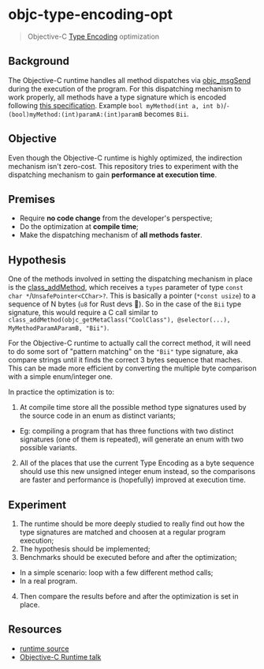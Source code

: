 # objc-type-encoding-opt

> Objective-C [Type Encoding](https://developer.apple.com/library/archive/documentation/Cocoa/Conceptual/ObjCRuntimeGuide/Articles/ocrtTypeEncodings.html#//apple_ref/doc/uid/TP40008048-CH100) optimization

## Background

The Objective-C runtime handles all method dispatches via [objc_msgSend](https://developer.apple.com/documentation/objectivec/1456712-objc_msgsend) during the execution of the program. For this dispatching mechanism to work properly, all methods have a type signature which is encoded following [this specification](https://developer.apple.com/library/archive/documentation/Cocoa/Conceptual/ObjCRuntimeGuide/Articles/ocrtTypeEncodings.html#//apple_ref/doc/uid/TP40008048-CH100). Example `bool myMethod(int a, int b)`/`- (bool)myMethod:(int)paramA:(int)paramB` becomes `Bii`.

## Objective

Even though the Objective-C runtime is highly optimized, the indirection mechanism isn't zero-cost. This repository tries to experiment with the dispatching mechanism to gain **performance at execution time**.

## Premises

- Require **no code change** from the developer's perspective;
- Do the optimization at **compile time**;
- Make the dispatching mechanism of **all methods faster**.

## Hypothesis

One of the methods involved in setting the dispatching mechanism in place is the [class_addMethod](https://developer.apple.com/documentation/objectivec/1418901-class_addmethod), which receives a `types` parameter of type `const char *`/`UnsafePointer<CChar>?`. This is basically a pointer (`*const usize`) to a sequence of N bytes (`u8` for Rust devs 🦀). So in the case of the `Bii` type signature, this would require a C call similar to `class_addMethod(objc_getMetaClass("CoolClass"), @selector(...), MyMethodParamAParamB, "Bii")`.

For the Objective-C runtime to actually call the correct method, it will need to do some sort of "pattern matching" on the `"Bii"` type signature, aka compare strings until it finds the correct 3 bytes sequence that maches. This can be made more efficient by converting the multiple byte comparison with a simple enum/integer one.

In practice the optimization is to:

1. At compile time store all the possible method type signatures used by the source code in an enum as distinct variants;
  - Eg: compiling a program that has three functions with two distinct signatures (one of them is repeated), will generate an enum with two possible variants.
2. All of the places that use the current Type Encoding as a byte sequence should use this new unsigned integer enum instead, so the comparisons are faster and performance is (hopefully) improved at execution time.

## Experiment

1. The runtime should be more deeply studied to really find out how the type signatures are matched and choosen at a regular program execution;
2. The hypothesis should be implemented;
3. Benchmarks should be executed before and after the optimization;
  - In a simple scenario: loop with a few different method calls;
  - In a real program.
4. Then compare the results before and after the optimization is set in place.

## Resources

- [runtime source](https://opensource.apple.com/source/gcc/gcc-5482/libobjc/)
- [Objective-C Runtime talk](https://www.youtube.com/watch?v=G1780anbyM8)
